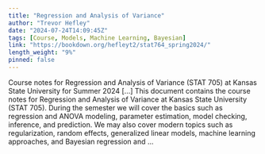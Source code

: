 ```yaml
---
title: "Regression and Analysis of Variance"
author: "Trevor Hefley"
date: "2024-07-24T14:09:45Z"
tags: [Course, Models, Machine Learning, Bayesian]
link: "https://bookdown.org/hefleyt2/stat764_spring2024/"
length_weight: "9%"
pinned: false
---
```


Course notes for Regression and Analysis of Variance (STAT 705) at Kansas State University for Summer 2024 [...] This document contains the course notes for Regression and Analysis of Variance at Kansas State University (STAT 705). During the semester we will cover the basics such as regression and ANOVA modeling, parameter estimation, model checking, inference, and prediction. We may also cover modern topics such as regularization, random effects, generalized linear models, machine learning approaches, and Bayesian regression and ...
